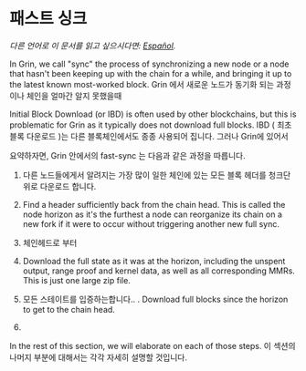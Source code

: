 # 패스트 싱크

*다른 언어로 이 문서를 읽고 싶으시다면: [Español](fast-sync_ES.md).*

In Grin, we call "sync" the process of synchronizing a new node or a node that
hasn't been keeping up with the chain for a while, and bringing it up to the
latest known most-worked block. 
Grin 에서 새로운 노드가 동기화 되는 과정이나 체인을 얼마간 알지 못했을때 

Initial Block Download (or IBD) is often used by other blockchains, but this is problematic for Grin as it typically does not
download full blocks.
IBD ( 최초 블록 다운로드 )는 다른 블록체인에서도 종종 사용되어 집니다. 그러나 Grin에 있어서 


요약하자면, Grin 안에서의 fast-sync 는 다음과 같은 과정을 따릅니다.
1. 다른 노드들에게서 알려지는 가장 많이 일한 체인에 있는 모든 블록 헤더를 청크단위로 다운로드 합니다. 
2. Find a header sufficiently back from the chain head. This is called the node
   horizon as it's the furthest a node can reorganize its chain on a new fork if
   it were to occur without triggering another new full sync.
3. 체인헤드로 부터 
4. Download the full state as it was at the horizon, including the unspent
   output, range proof and kernel data, as well as all corresponding MMRs. This is
   just one large zip file.

5. 모든 스테이트를 입증하는합니다.. 
. Download full blocks since the horizon to get to the chain head.
1. 

In the rest of this section, we will elaborate on each of those steps.
이 섹션의 나머지 부분에 대해서는 각각 자세히 설명할 것입니다.